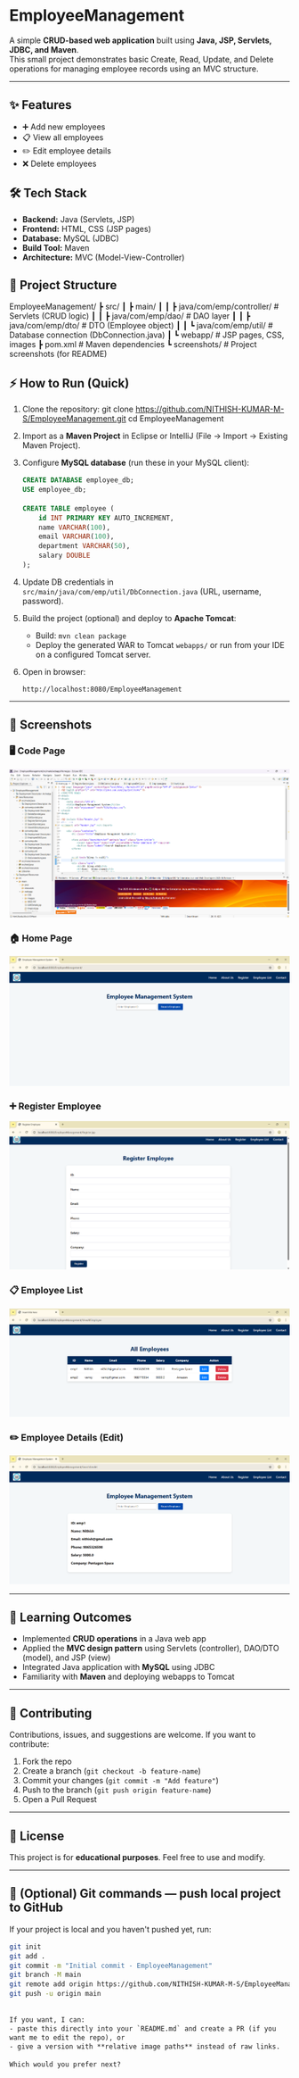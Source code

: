 # EmployeeManagement

A simple **CRUD-based web application** built using **Java, JSP, Servlets, JDBC, and Maven**.  
This small project demonstrates basic Create, Read, Update, and Delete operations for managing employee records using an MVC structure.

---

## ✨ Features
- ➕ Add new employees  
- 📋 View all employees  
- ✏️ Edit employee details  
- ❌ Delete employees  

## 🛠 Tech Stack
- **Backend:** Java (Servlets, JSP)  
- **Frontend:** HTML, CSS (JSP pages)  
- **Database:** MySQL (JDBC)  
- **Build Tool:** Maven  
- **Architecture:** MVC (Model-View-Controller)  

## 📂 Project Structure

EmployeeManagement/
┣ src/
┃ ┣ main/
┃ ┃ ┣ java/com/emp/controller/   # Servlets (CRUD logic)
┃ ┃ ┣ java/com/emp/dao/          # DAO layer
┃ ┃ ┣ java/com/emp/dto/          # DTO (Employee object)
┃ ┃ ┗ java/com/emp/util/         # Database connection (DbConnection.java)
┃ ┗ webapp/                      # JSP pages, CSS, images
┣ pom.xml                         # Maven dependencies
┗ screenshots/                    # Project screenshots (for README)


## ⚡ How to Run (Quick)
1. Clone the repository:
   git clone https://github.com/NITHISH-KUMAR-M-S/EmployeeManagement.git
   cd EmployeeManagement
   
3. Import as a **Maven Project** in Eclipse or IntelliJ (File → Import → Existing Maven Project).
4. Configure **MySQL database** (run these in your MySQL client):

   ```sql
   CREATE DATABASE employee_db;
   USE employee_db;

   CREATE TABLE employee (
       id INT PRIMARY KEY AUTO_INCREMENT,
       name VARCHAR(100),
       email VARCHAR(100),
       department VARCHAR(50),
       salary DOUBLE
   );
   ```
5. Update DB credentials in `src/main/java/com/emp/util/DbConnection.java` (URL, username, password).
6. Build the project (optional) and deploy to **Apache Tomcat**:

   * Build: `mvn clean package`
   * Deploy the generated WAR to Tomcat `webapps/` or run from your IDE on a configured Tomcat server.
7. Open in browser:

   ```
   http://localhost:8080/EmployeeManagement
   ```

---

## 📸 Screenshots

### 🖥 Code Page

![Code Page](https://raw.githubusercontent.com/NITHISH-KUMAR-M-S/EmployeeManagement/main/screenshots/Code.png)

### 🏠 Home Page

![Home Page](https://raw.githubusercontent.com/NITHISH-KUMAR-M-S/EmployeeManagement/main/screenshots/Home.png)

### ➕ Register Employee

![Register Page](https://raw.githubusercontent.com/NITHISH-KUMAR-M-S/EmployeeManagement/main/screenshots/Register.png)

### 📋 Employee List

![Employee List](https://raw.githubusercontent.com/NITHISH-KUMAR-M-S/EmployeeManagement/main/screenshots/EmployeeList.png)

### ✏️ Employee Details (Edit)

![Edit Page](https://raw.githubusercontent.com/NITHISH-KUMAR-M-S/EmployeeManagement/main/screenshots/EmpDetails.png)

---

## 📌 Learning Outcomes

* Implemented **CRUD operations** in a Java web app
* Applied the **MVC design pattern** using Servlets (controller), DAO/DTO (model), and JSP (view)
* Integrated Java application with **MySQL** using JDBC
* Familiarity with **Maven** and deploying webapps to Tomcat

---

## 🤝 Contributing

Contributions, issues, and suggestions are welcome.
If you want to contribute:

1. Fork the repo
2. Create a branch (`git checkout -b feature-name`)
3. Commit your changes (`git commit -m "Add feature"`)
4. Push to the branch (`git push origin feature-name`)
5. Open a Pull Request

---

## 📜 License

This project is for **educational purposes**. Feel free to use and modify.

---

## 🔧 (Optional) Git commands — push local project to GitHub

If your project is local and you haven't pushed yet, run:

```bash
git init
git add .
git commit -m "Initial commit - EmployeeManagement"
git branch -M main
git remote add origin https://github.com/NITHISH-KUMAR-M-S/EmployeeManagement.git
git push -u origin main
```

```

If you want, I can:
- paste this directly into your `README.md` and create a PR (if you want me to edit the repo), or  
- give a version with **relative image paths** instead of raw links.  

Which would you prefer next?
```
